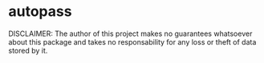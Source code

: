 # autopass

DISCLAIMER:
The author of this project makes no guarantees whatsoever about this package and takes no responsability for any loss or theft of data stored by it.
